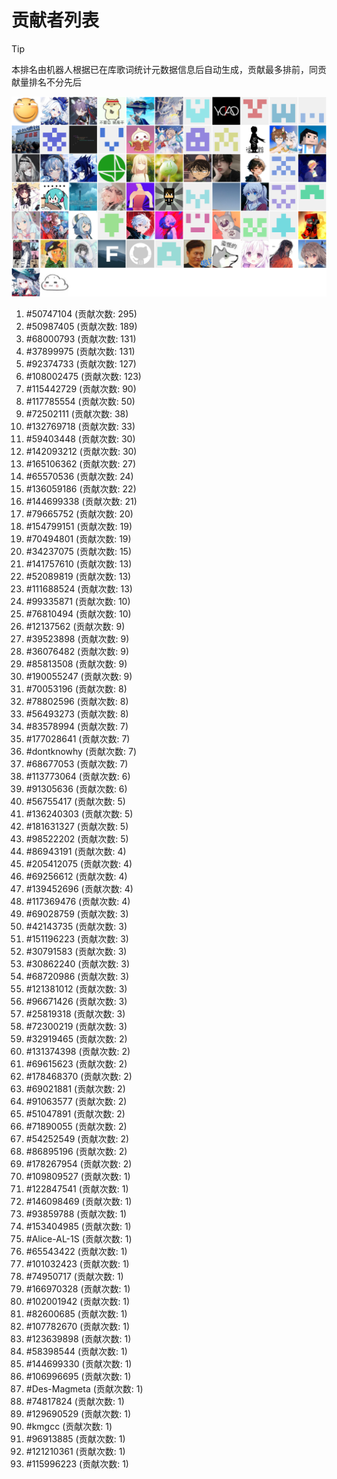 # 贡献者列表

> [!TIP]
> 本排名由机器人根据已在库歌词统计元数据信息后自动生成，贡献最多排前，同贡献量排名不分先后

![贡献者头像画廊](./CONTRIBUTORS.svg)

1. #50747104 (贡献次数: 295)
2. #50987405 (贡献次数: 189)
3. #68000793 (贡献次数: 131)
4. #37899975 (贡献次数: 131)
5. #92374733 (贡献次数: 127)
6. #108002475 (贡献次数: 123)
7. #115442729 (贡献次数: 90)
8. #117785554 (贡献次数: 50)
9. #72502111 (贡献次数: 38)
10. #132769718 (贡献次数: 33)
11. #59403448 (贡献次数: 30)
12. #142093212 (贡献次数: 30)
13. #165106362 (贡献次数: 27)
14. #65570536 (贡献次数: 24)
15. #136059186 (贡献次数: 22)
16. #144699338 (贡献次数: 21)
17. #79665752 (贡献次数: 20)
18. #154799151 (贡献次数: 19)
19. #70494801 (贡献次数: 19)
20. #34237075 (贡献次数: 15)
21. #141757610 (贡献次数: 13)
22. #52089819 (贡献次数: 13)
23. #111688524 (贡献次数: 13)
24. #99335871 (贡献次数: 10)
25. #76810494 (贡献次数: 10)
26. #12137562 (贡献次数: 9)
27. #39523898 (贡献次数: 9)
28. #36076482 (贡献次数: 9)
29. #85813508 (贡献次数: 9)
30. #190055247 (贡献次数: 9)
31. #70053196 (贡献次数: 8)
32. #78802596 (贡献次数: 8)
33. #56493273 (贡献次数: 8)
34. #83578994 (贡献次数: 7)
35. #177028641 (贡献次数: 7)
36. #dontknowhy (贡献次数: 7)
37. #68677053 (贡献次数: 7)
38. #113773064 (贡献次数: 6)
39. #91305636 (贡献次数: 6)
40. #56755417 (贡献次数: 5)
41. #136240303 (贡献次数: 5)
42. #181631327 (贡献次数: 5)
43. #98522202 (贡献次数: 5)
44. #86943191 (贡献次数: 4)
45. #205412075 (贡献次数: 4)
46. #69256612 (贡献次数: 4)
47. #139452696 (贡献次数: 4)
48. #117369476 (贡献次数: 4)
49. #69028759 (贡献次数: 3)
50. #42143735 (贡献次数: 3)
51. #151196223 (贡献次数: 3)
52. #30791583 (贡献次数: 3)
53. #30862240 (贡献次数: 3)
54. #68720986 (贡献次数: 3)
55. #121381012 (贡献次数: 3)
56. #96671426 (贡献次数: 3)
57. #25819318 (贡献次数: 3)
58. #72300219 (贡献次数: 3)
59. #32919465 (贡献次数: 2)
60. #131374398 (贡献次数: 2)
61. #69615623 (贡献次数: 2)
62. #178468370 (贡献次数: 2)
63. #69021881 (贡献次数: 2)
64. #91063577 (贡献次数: 2)
65. #51047891 (贡献次数: 2)
66. #71890055 (贡献次数: 2)
67. #54252549 (贡献次数: 2)
68. #86895196 (贡献次数: 2)
69. #178267954 (贡献次数: 2)
70. #109809527 (贡献次数: 1)
71. #122847541 (贡献次数: 1)
72. #146098469 (贡献次数: 1)
73. #93859788 (贡献次数: 1)
74. #153404985 (贡献次数: 1)
75. #Alice-AL-1S (贡献次数: 1)
76. #65543422 (贡献次数: 1)
77. #101032423 (贡献次数: 1)
78. #74950717 (贡献次数: 1)
79. #166970328 (贡献次数: 1)
80. #102001942 (贡献次数: 1)
81. #82600685 (贡献次数: 1)
82. #107782670 (贡献次数: 1)
83. #123639898 (贡献次数: 1)
84. #58398544 (贡献次数: 1)
85. #144699330 (贡献次数: 1)
86. #106996695 (贡献次数: 1)
87. #Des-Magmeta (贡献次数: 1)
88. #74817824 (贡献次数: 1)
89. #129690529 (贡献次数: 1)
90. #kmgcc (贡献次数: 1)
91. #96913885 (贡献次数: 1)
92. #121210361 (贡献次数: 1)
93. #115996223 (贡献次数: 1)
